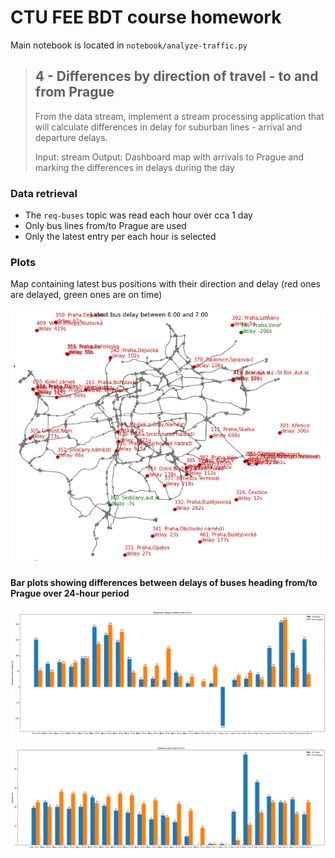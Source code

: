 # CTU FEE BDT course homework

Main notebook is located in `notebook/analyze-traffic.py`

> ## 4 - Differences by direction of travel - to and from Prague
>
> From the data stream, implement a stream processing application that will calculate
> differences in delay for suburban lines - arrival and departure delays.
>
> Input: stream
> Output: Dashboard map with arrivals to Prague and marking the differences in delays during
> the day

### Data retrieval

- The `req-buses` topic was read each hour over cca 1 day
- Only bus lines from/to Prague are used
- Only the latest entry per each hour is selected

### Plots

Map containing latest bus positions with their direction and delay (red ones are delayed, green ones are on time)

![Latest bus locations in the Prague area from 6 to 7 am](./output/6-7.png)

#### Bar plots showing differences between delays of buses heading from/to Prague over 24-hour period

![Delay medians](./output/median.png)

![Dataset sizes](./output/size.png)
